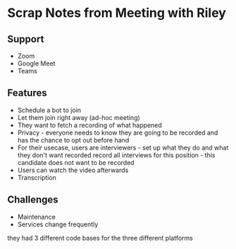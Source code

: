 # Scrap Notes from Meeting with Riley

## Support

- Zoom
- Google Meet
- Teams

## Features

- Schedule a bot to join
- Let them join right away (ad-hoc meeting)
- They want to fetch a recording of what happened
- Privacy - everyone needs to know they are going to be recorded and has the chance to opt out before hand
- For their usecase, users are interviewers - set up what they do and what they don't want recorded record all interviews for this position - this candidate does not want to be recorded
- Users can watch the video afterwards
- Transcription

## Challenges

- Maintenance
- Services change frequently

they had 3 different code bases for the three different platforms
